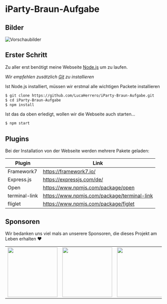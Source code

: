 # iParty-Braun-Aufgabe
## Bilder 
![Vorschaubilder](https://i.ibb.co/HHs1CKk/Main.png)

## Erster Schritt

Zu aller erst benötigt meine Webseite [Node.js](https://nodejs.org/) um zu laufen. 

*Wir empfehlen zusätzlich [Git](https://git-scm.com/) zu installieren*

Ist Node.js installiert, müssen wir erstmal alle wichtigen Packete installieren

```sh
$ git clone https://github.com/LucaHerrero/iParty-Braun-Aufgabe.git
$ cd iParty-Braun-Aufgabe
$ npm install
```

Ist das da oben erledigt, wollen wir die Webseite auch starten...

```sh
$ npm start
```

## Plugins

Bei der Installation von der Webseite werden mehrere Pakete geladen:

| Plugin | Link |
| ------ | ------ |
| Framework7 | https://framework7.io/ |
| Express.js | https://expressjs.com/de/ |
| Open | https://www.npmjs.com/package/open |
| terminal-link | https://www.npmjs.com/package/terminal-link |
| fliglet | https://www.npmjs.com/package/figlet |

## Sponsoren

Wir bedanken uns viel mals an unserere Sponsoren, die dieses Projekt am Leben erhalten ❤

<table>
  <tr>
    <td align="center" valign="middle">
        <img width="160" src="https://upload.wikimedia.org/wikipedia/commons/thumb/9/9a/Pablo_Escobar_Mug.jpg/800px-Pablo_Escobar_Mug.jpg">
    </td>
    <td align="center" valign="middle">
        <img width="160" src="https://rp-online.de/imgs/32/4/8/3/5/9/1/3/5/tok_e83798747f3c079acdf90cf5b0286cd5/w1377_h1500_x525_y438_RTR_2019-02-12T235740Z_804135970_RC17711359E0_RTRMADP_3_USA-MEXICO-EL-CHAPO-9d17d45645c38658.JPG">
    </td>
   <td align="center" valign="middle">
        <img width="160" src="https://images.fineartamerica.com/images/artworkimages/medium/1/al-capone-scarface-mafia-crime-boss-20170628-wingsdomain-art-and-photography.jpg">
    </td>  
  </tr>
</table>
